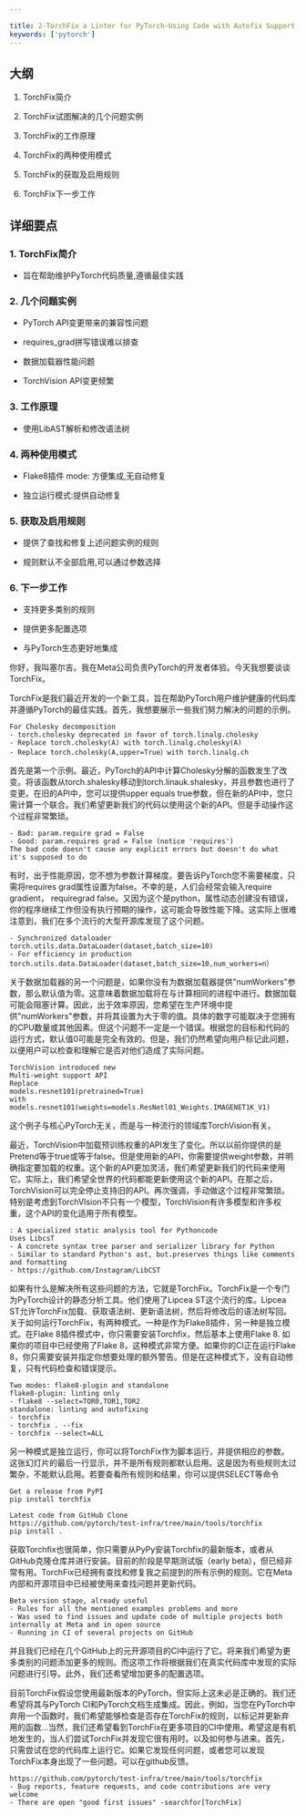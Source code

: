 ```yaml
---

title: 2-TorchFix a Linter for PyTorch-Using Code with Autofix Support
keywords: ['pytorch']
---
```


## 大纲

1. TorchFix简介

2. TorchFix试图解决的几个问题实例

3. TorchFix的工作原理

4. TorchFix的两种使用模式

5. TorchFix的获取及启用规则

6. TorchFix下一步工作

## 详细要点

### 1. TorchFix简介

- 旨在帮助维护PyTorch代码质量,遵循最佳实践

### 2. 几个问题实例

- PyTorch API变更带来的兼容性问题

- requires_grad拼写错误难以排查

- 数据加载器性能问题

- TorchVision API变更频繁

### 3. 工作原理

- 使用LibAST解析和修改语法树

### 4. 两种使用模式

- Flake8插件 mode: 方便集成,无自动修复

- 独立运行模式:提供自动修复

### 5. 获取及启用规则

- 提供了查找和修复上述问题实例的规则

- 规则默认不全部启用,可以通过参数选择

### 6. 下一步工作

- 支持更多类别的规则

- 提供更多配置选项

- 与PyTorch生态更好地集成

你好，我叫塞尔吉。我在Meta公司负责PyTorch的开发者体验。今天我想要谈谈TorchFix。

TorchFix是我们最近开发的一个新工具，旨在帮助PyTorch用户维护健康的代码库并遵循PyTorch的最佳实践。首先，我想要展示一些我们努力解决的问题的示例。

```Plain Text
For Cholesky decomposition
- torch.cholesky deprecated in favor of torch.linalg.cholesky
- Replace torch.cholesky(A) with torch.linalg.cholesky(A)
- Replace torch.cholesky(A,upper=True）with torch.linalg.ch
```

首先是第一个示例。最近，PyTorch的API中计算Cholesky分解的函数发生了改变。将该函数从torch.shalesky移动到torch.linauk.shalesky，并且参数也进行了变更。在旧的API中，您可以提供upper equals true参数，但在新的API中，您只需计算一个联合。我们希望更新我们的代码以使用这个新的API。但是手动操作这个过程非常繁琐。

```Plain Text
- Bad: param.require grad = False
- Good: param.requires grad = False (notice 'requires')
The bad code doesn't cause any explicit errors but doesn't do what it's supposed to do 
```

有时，出于性能原因，您不想为参数计算梯度。要告诉PyTorch您不需要梯度，只需将requires grad属性设置为false。不幸的是，人们会经常会输入require gradient， requiregrad false。又因为这个是python，属性动态创建没有错误，你的程序继续工作但没有执行预期的操作，这可能会导致性能下降。这实际上很难注意到，我们在多个流行的大型开源库发现了这个问题。

```Plain Text
- Synchronized dataloader
torch.utils.data.DataLoader(dataset,batch_size=10)
- For efficiency in production
torch.utils.data.DataLoader(dataset,batch_size=10,num_workers=n）
```

关于数据加载器的另一个问题是，如果你没有为数据加载器提供"numWorkers"参数，那么默认值为零。这意味着数据加载将在与计算相同的进程中进行。数据加载可能会阻塞计算。因此，出于效率原因，您希望在生产环境中提供"numWorkers"参数，并将其设置为大于零的值。具体的数字可能取决于您拥有的CPU数量或其他因素。但这个问题不一定是一个错误。根据您的目标和代码的运行方式，默认值0可能是完全有效的。但是，我们仍然希望向用户标记此问题，以便用户可以检查和理解它是否对他们造成了实际问题。

```Plain Text
TorchVision introduced new
Multi-weight support API
Replace
models.resnet101(pretrained=True)
with
models.resnet101(weights=models.ResNetl01_Weights.IMAGENET1K_V1)
```

这个例子与核心PyTorch无关，而是与一种流行的领域库TorchVision有关。

最近，TorchVision中加载预训练权重的API发生了变化。所以以前你提供的是Pretend等于true或等于false。但是使用新的API，你需要提供weight参数，并明确指定要加载的权重。这个新的API更加灵活，我们希望更新我们的代码来使用它。实际上，我们希望全世界的代码都能更新使用这个新的API。在那之后，TorchVision可以完全停止支持旧的API。再次强调，手动做这个过程非常繁琐。特别是考虑到TorchVIsion不只有一个模型，TorchVision有许多模型和许多权重，这个API的变化适用于所有模型。

```Plain Text
: A specialized static analysis tool for Pythoncode
Uses LibcsT
- A concrete syntax tree parser and serializer library for Python
- Similar to standard Python's ast, but.preserves things like comments and formatting
- https://github.com/Instagram/LibCST
```

如果有什么是解决所有这些问题的方法，它就是TorchFix。TorchFix是一个专门为PyTorch设计的静态分析工具。他们使用了Lipcea ST这个流行的库。Lipcea ST允许TorchFix加载、获取语法树、更新语法树，然后将修改后的语法树写回。关于如何运行TorchFix，有两种模式。一种是作为Flake8插件，另一种是独立模式。在Flake 8插件模式中，你只需要安装Torchfix，然后基本上使用Flake 8. 如果你的项目中已经使用了Flake 8，这种模式非常方便。如果你的CI正在运行Flake 8，你只需要安装并指定你想要处理的额外警告。但是在这种模式下，没有自动修复，只有代码检查和错误提示。

```Plain Text
Two modes: flake8-plugin and standalone
flake8-plugin: linting only
- flake8 --select=TOR0,TOR1,TOR2
standalone: linting and autofixing
- torchfix
- torchfix . --fix
- torchfix --select=ALL
```

另一种模式是独立运行，你可以将TorchFix作为脚本运行，并提供相应的参数。这张幻灯片的最后一行显示，并不是所有规则都默认启用。这是因为有些规则太过繁杂，不能默认启用。若要查看所有规则和结果，你可以提供SELECT等命令

```Plain Text
Get a release from PyPI
pip install torchfix

Latest code from GitHub Clone
https://github.com/pytorch/test-infra/tree/main/tools/torchfix
pip install . 
```

获取Torchfix也很简单，你只需要从PyPy安装Torchfix的最新版本，或者从GitHub克隆仓库并进行安装。目前的阶段是早期测试版（early beta），但已经非常有用。TorchFix已经拥有查找和修复我之前提到的所有示例的规则。它在Meta内部和开源项目中已经被使用来查找问题并更新代码。

```Plain Text
Beta version stage, already useful
- Rules for all the mentioned examples problems and more
- Was used to find issues and update code of multiple projects both internally at Meta and in open source
- Running in CI of several projects on GitHub
```

并且我们已经在几个GitHub上的元开源项目的CI中运行了它。将来我们希望为更多类别的问题添加更多的规则。而这项工作将根据我们在真实代码库中发现的实际问题进行引导。此外，我们还希望增加更多的配置选项。

目前TorchFix假设您使用最新版本的PyTorch，但实际上这未必是正确的。我们还希望将其与PyTorch CI和PyTorch文档生成集成。因此，例如，当您在PyTorch中弃用一个函数时，我们希望能够检查是否存在TorchFix的规则，以标记并更新弃用的函数...当然，我们还希望看到TorchFix在更多项目的CI中使用。希望这是有机地发生的，当人们尝试TorchFix并发现它很有用时。以及如何参与进来。首先，只需尝试在您的代码库上运行它。如果它发现任何问题，或者您可以发现TorchFix本身出现了一些问题。可以在github反馈。

```Plain Text
https://github.com/pytorch/test-infra/tree/main/tools/torchfix
- Bug reports, feature requests, and code contributions are very welcome
- There are open "good first issues" -searchfor[TorchFix]
```
